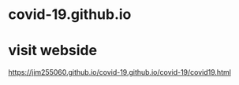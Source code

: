 # covid-19.github.io

# visit webside
https://jim255060.github.io/covid-19.github.io/covid-19/covid19.html
